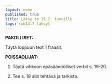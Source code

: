 ```yaml
---
layout: none
published: true
title: Läksy to 15.2. tunnille
tags: rub14.7 läksyt
---
```

**PAKOLLISET:**

Täytä loppuun text 1 fraasit.

**POISSAOLIJAT:**

1. Täytä vihkoon epäsäännölliset verbit s. 19-20. 

2. Tee s. 18 alin tehtävä ja tarkista.
